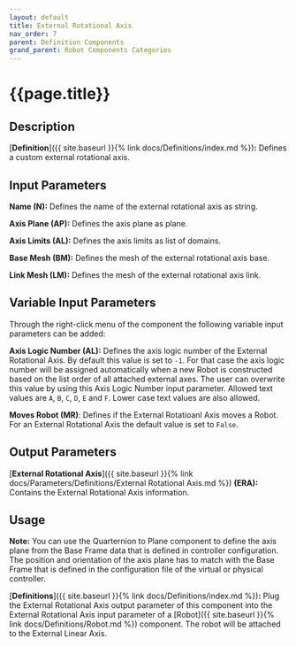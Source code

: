 ```yaml
---
layout: default
title: External Rotational Axis
nav_order: 7
parent: Definition Components
grand_parent: Robot Components Categories
---
```


# **{{page.title}}**

## **Description**

[**Definition**]({{ site.baseurl }}{% link docs/Definitions/index.md %})**:** 
Defines a custom external rotational axis.

## **Input Parameters**

**Name (N):** Defines the name of the external rotational axis as string.

**Axis Plane (AP):** Defines the axis plane as plane.

**Axis Limits (AL):** Defines the axis limits as list of domains.

**Base Mesh (BM):** Defines the mesh of the external rotational axis base.

**Link Mesh (LM):** Defines the mesh of the external rotational axis link.

## **Variable Input Parameters**

Through the right-click menu of the component the following variable input parameters can be added:

**Axis Logic Number (AL):** Defines the axis logic number of the External Rotational Axis. By default this value is set to `-1`. For that case the axis logic number will be assigned automatically when a new Robot is constructed based on the list order of all attached external axes. The user can overwrite this value by using this Axis Logic Number input parameter. Allowed text values are `A`, `B`, `C`, `D`, `E` and `F`. Lower case text values are also allowed. 

**Moves Robot (MR)**: Defines if the External Rotatioanl Axis moves a Robot. For an External Rotational Axis the default value is set to `False`. 

## **Output Parameters**

[**External Rotational Axis**]({{ site.baseurl }}{% link docs/Parameters/Definitions/External Rotational Axis.md %}) **(ERA):** Contains the External Rotational Axis information.

## **Usage**

**Note:** You can use the Quarternion to Plane component to define the axis plane from the Base Frame data that is defined in controller configuration. The position and orientation of the axis plane has to match with the Base Frame that is defined in the configuration file of the virtual or physical controller. 

[**Definitions**]({{ site.baseurl }}{% link docs/Definitions/index.md %})**:** Plug the External Rotational Axis output parameter of this component into the External Rotational Axis input parameter of a [Robot]({{ site.baseurl }}{% link docs/Definitions/Robot.md %}) component. The robot will be attached to the External Linear Axis.
